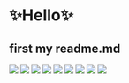# ✨Hello✨
## first my readme.md

<p>
  <img src="https://img.shields.io/badge/HTML5-E34F26?style=flat-square&logo=HTML5&logoColor=white"/>
  <img src="https://img.shields.io/badge/CSS3-1572B6?style=flat-square&logo=CSS3&logoColor=white"> 
  <img src="https://img.shields.io/badge/JavaScript-F7DF1E?style=flat-square&logo=JavaScript&logoColor=white"> 
  <a href="https://grayreo.tistory.com/" target="_blank"><img src="https://img.shields.io/badge/Blog-654FF0?style=flat-square&logo=Tumblr&logoColor=white"/></a>
  <img src="https://img.shields.io/badge/TypeScript-3178C6?style=flat-square&logo=JavaScript&logoColor=white"> 
  <img src="https://img.shields.io/badge/jQuery-0769AD?style=flat-square&logo=jQuery&logoColor=white"> 
  <img src="https://img.shields.io/badge/Sass-CC6699?style=flat-square&logo=Sass&logoColor=white"> 
  <img src="https://img.shields.io/badge/GitHub-181717?style=flat-square&logo=GitHub&logoColor=white">
  <img src="https://img.shields.io/badge/Photoshop-31A8FF?style=flat-square&logo=Adobe Photoshop&logoColor=white">
</p>
